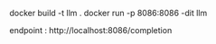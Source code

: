 docker build -t llm . 
docker run -p 8086:8086 -dit llm

endpoint : http://localhost:8086/completion
